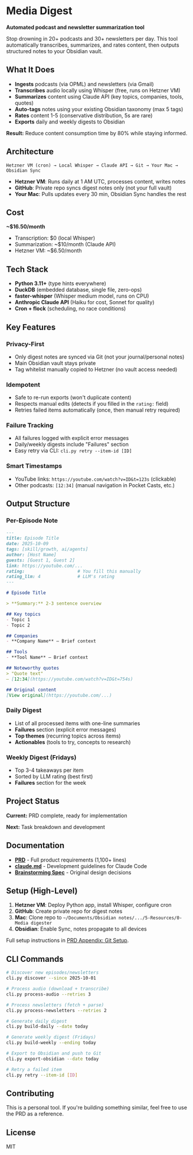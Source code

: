 # Media Digest

**Automated podcast and newsletter summarization tool**

Stop drowning in 20+ podcasts and 30+ newsletters per day. This tool automatically transcribes, summarizes, and rates content, then outputs structured notes to your Obsidian vault.

## What It Does

- **Ingests** podcasts (via OPML) and newsletters (via Gmail)
- **Transcribes** audio locally using Whisper (free, runs on Hetzner VM)
- **Summarizes** content using Claude API (key topics, companies, tools, quotes)
- **Auto-tags** notes using your existing Obsidian taxonomy (max 5 tags)
- **Rates** content 1-5 (conservative distribution, 5s are rare)
- **Exports** daily and weekly digests to Obsidian

**Result:** Reduce content consumption time by 80% while staying informed.

## Architecture

```
Hetzner VM (cron) → Local Whisper → Claude API → Git → Your Mac → Obsidian Sync
```

- **Hetzner VM**: Runs daily at 1 AM UTC, processes content, writes notes
- **GitHub**: Private repo syncs digest notes only (not your full vault)
- **Your Mac**: Pulls updates every 30 min, Obsidian Sync handles the rest

## Cost

**~$16.50/month**
- Transcription: $0 (local Whisper)
- Summarization: ~$10/month (Claude API)
- Hetzner VM: ~$6.50/month

## Tech Stack

- **Python 3.11+** (type hints everywhere)
- **DuckDB** (embedded database, single file, zero-ops)
- **faster-whisper** (Whisper medium model, runs on CPU)
- **Anthropic Claude API** (Haiku for cost, Sonnet for quality)
- **Cron + flock** (scheduling, no race conditions)

## Key Features

### Privacy-First
- Only digest notes are synced via Git (not your journal/personal notes)
- Main Obsidian vault stays private
- Tag whitelist manually copied to Hetzner (no vault access needed)

### Idempotent
- Safe to re-run exports (won't duplicate content)
- Respects manual edits (detects if you filled in the `rating:` field)
- Retries failed items automatically (once, then manual retry required)

### Failure Tracking
- All failures logged with explicit error messages
- Daily/weekly digests include "Failures" section
- Easy retry via CLI: `cli.py retry --item-id [ID]`

### Smart Timestamps
- YouTube links: `https://youtube.com/watch?v=ID&t=123s` (clickable)
- Other podcasts: `[12:34]` (manual navigation in Pocket Casts, etc.)

## Output Structure

### Per-Episode Note
```markdown
---
title: Episode Title
date: 2025-10-09
tags: [skill/growth, ai/agents]
author: [Host Name]
guests: [Guest 1, Guest 2]
link: https://youtube.com/...
rating:                    # You fill this manually
rating_llm: 4              # LLM's rating
---

# Episode Title

> **Summary:** 2-3 sentence overview

## Key topics
- Topic 1
- Topic 2

## Companies
- **Company Name** — Brief context

## Tools
- **Tool Name** — Brief context

## Noteworthy quotes
> "Quote text"
— [12:34](https://youtube.com/watch?v=ID&t=754s)

## Original content
[View original](https://youtube.com/...)
```

### Daily Digest
- List of all processed items with one-line summaries
- **Failures** section (explicit error messages)
- **Top themes** (recurring topics across items)
- **Actionables** (tools to try, concepts to research)

### Weekly Digest (Fridays)
- Top 3-4 takeaways per item
- Sorted by LLM rating (best first)
- **Failures** section for the week

## Project Status

**Current:** PRD complete, ready for implementation

**Next:** Task breakdown and development

## Documentation

- **[PRD](tasks/0001-prd-media-digest.md)** - Full product requirements (1,100+ lines)
- **[claude.md](claude.md)** - Development guidelines for Claude Code
- **[Brainstorming Spec](docs/brainstorming-spec.md)** - Original design decisions

## Setup (High-Level)

1. **Hetzner VM**: Deploy Python app, install Whisper, configure cron
2. **GitHub**: Create private repo for digest notes
3. **Mac**: Clone repo to `~/Documents/Obsidian notes/.../5-Resources/0-Media digester`
4. **Obsidian**: Enable Sync, notes propagate to all devices

Full setup instructions in [PRD Appendix: Git Setup](tasks/0001-prd-media-digest.md#appendix-git-setup-instructions).

## CLI Commands

```bash
# Discover new episodes/newsletters
cli.py discover --since 2025-10-01

# Process audio (download + transcribe)
cli.py process-audio --retries 3

# Process newsletters (fetch + parse)
cli.py process-newsletters --retries 2

# Generate daily digest
cli.py build-daily --date today

# Generate weekly digest (Fridays)
cli.py build-weekly --ending today

# Export to Obsidian and push to Git
cli.py export-obsidian --date today

# Retry a failed item
cli.py retry --item-id [ID]
```

## Contributing

This is a personal tool. If you're building something similar, feel free to use the PRD as a reference.

## License

MIT
